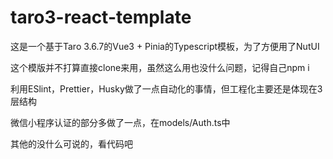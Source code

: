# taro3-react-template

这是一个基于Taro 3.6.7的Vue3 + Pinia的Typescript模板，为了方便用了NutUI

这个模版并不打算直接clone来用，虽然这么用也没什么问题，记得自己npm i

利用ESlint，Prettier，Husky做了一点自动化的事情，但工程化主要还是体现在3层结构

微信小程序认证的部分多做了一点，在models/Auth.ts中

其他的没什么可说的，看代码吧
